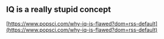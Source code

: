 ## IQ is a really stupid concept
  
  [https://www.popsci.com/why-iq-is-flawed?dom=rss-default](https://www.popsci.com/why-iq-is-flawed?dom=rss-default)